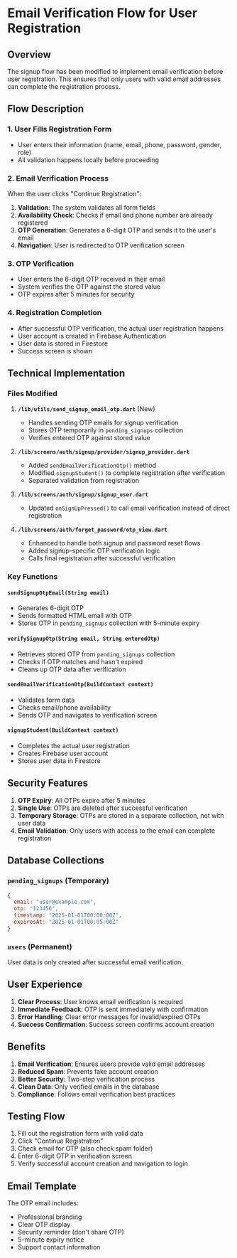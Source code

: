 # Email Verification Flow for User Registration

## Overview
The signup flow has been modified to implement email verification before user registration. This ensures that only users with valid email addresses can complete the registration process.

## Flow Description

### 1. User Fills Registration Form
- User enters their information (name, email, phone, password, gender, role)
- All validation happens locally before proceeding

### 2. Email Verification Process
When the user clicks "Continue Registration":

1. **Validation**: The system validates all form fields
2. **Availability Check**: Checks if email and phone number are already registered
3. **OTP Generation**: Generates a 6-digit OTP and sends it to the user's email
4. **Navigation**: User is redirected to OTP verification screen

### 3. OTP Verification
- User enters the 6-digit OTP received in their email
- System verifies the OTP against the stored value
- OTP expires after 5 minutes for security

### 4. Registration Completion
- After successful OTP verification, the actual user registration happens
- User account is created in Firebase Authentication
- User data is stored in Firestore
- Success screen is shown

## Technical Implementation

### Files Modified

1. **`/lib/utils/send_signup_email_otp.dart`** (New)
   - Handles sending OTP emails for signup verification
   - Stores OTP temporarily in `pending_signups` collection
   - Verifies entered OTP against stored value

2. **`/lib/screens/auth/signup/provider/signup_provider.dart`**
   - Added `sendEmailVerificationOtp()` method
   - Modified `signupStudent()` to complete registration after verification
   - Separated validation from registration

3. **`/lib/screens/auth/signup/signup_user.dart`**
   - Updated `onSignUpPressed()` to call email verification instead of direct registration

4. **`/lib/screens/auth/forget_password/otp_view.dart`**
   - Enhanced to handle both signup and password reset flows
   - Added signup-specific OTP verification logic
   - Calls final registration after successful verification

### Key Functions

#### `sendSignupOtpEmail(String email)`
- Generates 6-digit OTP
- Sends formatted HTML email with OTP
- Stores OTP in `pending_signups` collection with 5-minute expiry

#### `verifySignupOtp(String email, String enteredOtp)`
- Retrieves stored OTP from `pending_signups` collection
- Checks if OTP matches and hasn't expired
- Cleans up OTP data after verification

#### `sendEmailVerificationOtp(BuildContext context)`
- Validates form data
- Checks email/phone availability
- Sends OTP and navigates to verification screen

#### `signupStudent(BuildContext context)`
- Completes the actual user registration
- Creates Firebase user account
- Stores user data in Firestore

## Security Features

1. **OTP Expiry**: All OTPs expire after 5 minutes
2. **Single Use**: OTPs are deleted after successful verification
3. **Temporary Storage**: OTPs are stored in a separate collection, not with user data
4. **Email Validation**: Only users with access to the email can complete registration

## Database Collections

### `pending_signups` (Temporary)
```javascript
{
  email: "user@example.com",
  otp: "123456",
  timestamp: "2025-01-01T00:00:00Z",
  expiresAt: "2025-01-01T00:05:00Z"
}
```

### `users` (Permanent)
User data is only created after successful email verification.

## User Experience

1. **Clear Process**: User knows email verification is required
2. **Immediate Feedback**: OTP is sent immediately with confirmation
3. **Error Handling**: Clear error messages for invalid/expired OTPs
4. **Success Confirmation**: Success screen confirms account creation

## Benefits

1. **Email Verification**: Ensures users provide valid email addresses
2. **Reduced Spam**: Prevents fake account creation
3. **Better Security**: Two-step verification process
4. **Clean Data**: Only verified emails in the database
5. **Compliance**: Follows email verification best practices

## Testing Flow

1. Fill out the registration form with valid data
2. Click "Continue Registration"
3. Check email for OTP (also check spam folder)
4. Enter 6-digit OTP in verification screen
5. Verify successful account creation and navigation to login

## Email Template

The OTP email includes:
- Professional branding
- Clear OTP display
- Security reminder (don't share OTP)
- 5-minute expiry notice
- Support contact information
